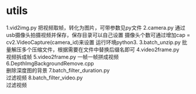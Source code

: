 # utils

1.vid2img.py
把视频取帧，转化为图片，可带参数见py文件
2.camera.py
通过usb摄像头拍摄视频并保存，保存目录可以自己设置
摄像头个数可通过增加cap = cv2.VideoCapture(camera_id)来设置
运行环境python3.
3.batch_unzip.py
批量解压多个压缩文件，根据需要在文件中替换后缀名即可
4.video2frame.py  
视频拆成帧
5.video2frame.py
一帧一帧拼成视频
6.DepthImgBackgroundRemove.cpp  
删除深度图的背景
7.batch_filter_duration.py  
过滤视频
8.batch_filter_video.py   
过滤视频
